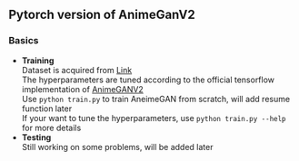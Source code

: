 ## Pytorch version of AnimeGanV2
### Basics
- **Training**<br>
Dataset is acquired from [Link](https://github.com/TachibanaYoshino/AnimeGAN/releases/tag/dataset-1)<br>
The hyperparameters are tuned according to the official tensorflow implementation of [AnimeGANV2](https://github.com/TachibanaYoshino/AnimeGANv2)<br>
Use `python train.py` to train AneimeGAN from scratch, will add resume function later<br>
If your want to tune the hyperparameters, use `python train.py --help` for more details<br>
- **Testing**<br>
Still working on some problems, will be added later